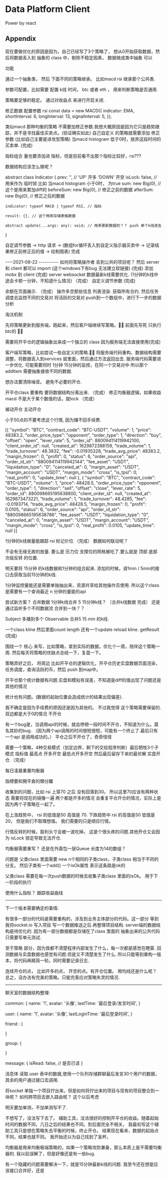 # Data Platform Client

Power by react

## Appendix

现在要做优化的原因是因为，自己已经写了3个策略了， 想从0开始获取数据，然后将数据丢入到 抽象的 class 中，剔除不稳定因素， 
数据做成类中抽象 可以

功能 

通过一个抽象类， 然后 下面不同的策略继承。 比如macd rsi 继承那个公共类.

参数可配置，比如需要 配置 k线 时间， btc 或者 eth ， 用来判断策略是否通用.

策略要足够的稳定。 通过对收益点 来进行开启关闭.


修正数据 配置参数
rsi 
const data = new MACD({
    indicator: EMA,
    shortInterval: 6,
    longInterval: 13,
    signalInterval: 5,
});


类似macd 那种均衡的策略 不需要加修正参数.我想大概原因是因为它只是趋势跟踪，并不是寻找最佳买卖点。(验证确实如此)
自己自定义 的策略就需要添加 修正参数 (比如自己主要是进攻型策略)
当macd histogram 低于0时，放弃这段时间的买卖单. (完成)


指标组合  量也要添加进 指标，但是目前看不出那个指标比较好，rsi???

数据结构应该怎么做呢？

abstract class Indicator
{
    <!-- map: new Map(), // 这个map [id, [open, close]] -->
    prev: '', // 'UP' 开多 'DOWN' 开空
    isLock: false,  // 用来作为 临时锁 比如 当macd histogram 小于0时， 为true
    sum: new Big(0), // 这个是用来累加diff的
    beforeSum: new Big(0), // 修正之前的数据
    afterSum: new Big(0), // 修正之后的数据

    indicator: typeof MACD | typeof RSI, // 指标

    result: {}, // 这个用来存储表格数据

    abstract update(...args: any): void; // 用来更新数据的？？ push 单个k线进去
}

自定调节参数 -> http 请求 -> (数组for循环丢入到自定义指示器买卖中 -> 记录结果修正前修正后的值 -> 绘制图表) 完成




----2021-08-22 ----------
如何将策略操作者 丢到公共的项目呢？ 然后 server 和 client 都可以 import (这个windows下有bug 无法建立软链接) (完成)
添加 mobx 到 client (完成)
server websocket 数据最新k线需要优化. (1分钟的k线中途会卡顿一分钟，不知道什么情况) （完成）
自定义调节参数 (完成)

余额在页面展示. （完成）
操作多空那些信息 列表渲染.
获取所有合约. 然后任务调度去监控不同的交易对 将活跃的交易对 push到一个数组中，进行下一步的数据分析

淘汰机制


先将策略更新到服务端，跑起来，然后客户端继续写策略。👌🏻
前面先写死 只执行btc的 👌🏻

需要将开平仓的逻辑抽象出来成一个独立的 class 因为服务端无法直接使用(完成)


客户端写策略，比如尝试一些自定义的策略.👌🏻
将服务端代码重构，数据结构需要调整，将数据丢入到services 层里面，然后通过方法返回出去.
服务端代码需要进一步优化. 可能需要同时 1分钟 15分钟的监控，在同一个交易对中 所以那个addItem 需要抽象接收不同的数据.

想办法要清除噪音。  避免不必要的开仓.

开平仓class 要重构 要将数据结构分离出来.  （完成）
修正均衡器逻辑，如果收益 macd 不是大于某个数值的话，就lock （完成）

被动开仓 主动开仓

小于50点的不要考虑这个行情, 因为赚不回手续费.

[{
	"symbol": "BTC",
	"contract_code": "BTC-USDT",
	"volume": 1,
	"price": 48383.2,
	"order_price_type": "opponent",
	"order_type": 1,
	"direction": "buy",
	"offset": "open",
	"lever_rate": 5,
	"order_id": 880094114119942100,
	"client_order_id": null,
	"created_at": 1629872388159,
	"trade_volume": 1,
	"trade_turnover": 48.3832,
	"fee": -0.01935328,
	"trade_avg_price": 48383.2,
	"margin_frozen": 0,
	"profit": 0,
	"status": 6,
	"order_source": "api",
	"order_id_str": "880094114119942144",
	"fee_asset": "USDT",
	"liquidation_type": "0",
	"canceled_at": 0,
	"margin_asset": "USDT",
	"margin_account": "USDT",
	"margin_mode": "cross",
	"is_tpsl": 0,
	"real_profit": 0,
	"update_time": null
}, {
	"symbol": "BTC",
	"contract_code": "BTC-USDT",
	"volume": 1,
	"price": 48428.5,
	"order_price_type": "opponent",
	"order_type": 1,
	"direction": "sell",
	"offset": "close",
	"lever_rate": 5,
	"order_id": 880098665195638800,
	"client_order_id": null,
	"created_at": 1629873473221,
	"trade_volume": 1,
	"trade_turnover": 48.4285,
	"fee": -0.0193714,
	"trade_avg_price": 48428.5,
	"margin_frozen": 0,
	"profit": 0.0105,
	"status": 6,
	"order_source": "api",
	"order_id_str": "880098665195638786",
	"fee_asset": "USDT",
	"liquidation_type": "0",
	"canceled_at": 0,
	"margin_asset": "USDT",
	"margin_account": "USDT",
	"margin_mode": "cross",
	"is_tpsl": 0,
	"real_profit": 0.0105,
	"update_time": null
}]

1分钟的k线做量能跟踪 rsi 标记价位 （完成）
数据如何联动呢？

不会有无缘无故的放量. 要么是 压力位 支撑位的网格被吃了.要么就是 顶部 底部 次级反转 的位置.

明天要将 15分钟 的k线数据和1分钟的组合起来. 添加的时候，调1min / 5min的接口去获取当前15分钟的k线.

1分钟监控量能还是需要单独抽出来，资源共享给其他操作员使用.
所以这个class是需要有一个查询最近 n 分钟的量能的api

尝试新方案？  合并数据 1分钟k线合并 5 15分钟k线？ （合并k线数据 完成）
还是通过监听多个不同数据流 合并到一块？？

Subject 多播到多个 Observable 合并5 15 min 的k线.

一个class kline 然后里面count  length 还有一个update  reload kline. getResult  (完成)

围绕一个 核心 来写，比如策略，拿到实际的数据，优化个一周，陪伴这个策略一周.
然后每天将策略的优缺点总结一下，复盘一下。

策略弄好之后， 将周边 比如开平仓的逻辑优化，开平仓历史实盘数据页面渲染，  任务调度，查询活跃的币，然后 push 到map中。

开平仓那个统计数据有问题.实盘和模拟有误差，不知道是diff的值出现了问题还是其他的情况

统计也有问题。(数据的起始位置会造成统计的结果出现偏差).

我不确定是因为手续费的原因还是因为其他的。 不过我觉得 这个策略需要保留的.
双边都是大于0的情况 不开仓  

有一个bug是，当调用api的时候，就会停顿一段时间不开仓，不知道为什么。莫名其妙的bug. （因为两个api调用的时间很短很短，可能有一个终止了.最后只有一个api 是调用成功的。）
平仓之后不开仓了，奇奇怪怪

需要一个策略，4种交易模式（划定边界，剩下的交给程序判断）最后牺牲3个子模式
指标值 最高点 开多开空  最低点开多开空  然后最后留存下来的最优解 实盘开仓.（完成）

每日凌晨重置均衡器

指標要和開平倉的類分離

收集到的问题，比如 rsi 上穿70 之后 没有回落到30。 所以这里70应该有两种状态 需要将现在的镜像一遍
两个都是开多的情况 会重复平仓开仓的情况，实际上是因为两个子策略在一起了。

在上涨趋势中， rsi 的低值是50 高值是 70. 下跌趋势中 rsi 的高值是50 低值是20， 但是我们不取理想值。
我们需要的只是顺应行情。

行情反转的时候，盈利头寸会被一波吃掉。 这是个很头疼的问题.其他开仓又会因为 isLock 锁定导致无法开仓.

均衡器需要重写？ 还是在外面包一层Queue 长度为14的数组？

问题是 
父类class 里面需要 new n个相同的子类class，子类class 相当于不同的分支。
然后子类有一个add()  一个isOk属性 表示这条路是ok的

父类class 需要在每一次push数据的时候去收集子类class 里面的isOk。
用于下一阶段的执行

使用什么指标？ 跟踪收益曲线  


-----------------------------------------------
下一个版本需要确定的事情:

有很多一部分的代码是需要重构的，涉及到业务主体部分的代码。这一部分 
等到我将socket.io 写入项目 写一个数据推送之后.再整理项目结构.
server端的数据结构是待优化的. 因为有一部分数据都是存储在了class 里面的
抽象出来的公共代码 只需要写单元测试.

至于策略 部分，因为我都不清楚程序内部发生了什么，每一次都是感觉在瞎蒙.
回测数据与实盘数据也感觉有问题.但是又不清楚发生了什么.
所以只能等到重构一版本，将代码再精简一轮。同时需要记录日志.


连续开仓的点， 比如开多的点， 开空的点。有开仓位置。 用均线还是什么呢？
总之，没办法有完美的策略。只能完善应对策略失灵的情况.


-----------------------------------------------

聊天室的数据结构整理:

common: {
	name: '1',
	avatar: '头像',
	lastTime: '最后登录/发言时间',
}

user: {
	name: '1',
	avatar: '头像',
	lastLoginTime: '最后登录时间',
}

friend : {

}

group: {

}

message: {
	isRead: false, // 是否已读
}

消息体 读取 user 表中的数据,使用一个队列存储群聊最后发言30个用户的数据，其余的用户通过接口去调用.



将socket 单独一个项目拧出来。但是如何将拧出来的项目与现有的项目整合到一块呢？
如何跨项目去嵌入路由呢？ 这个以后考虑




明天要加单测，不加单测写不了.

不想写了，没法写下去了。
辅助工具，没法很好的控制开平仓的收益。随着起始时间的数据不同，几日之后的结果也不同。到后面完全不相关。
我最初写这个辅助工具只是想在策略失去平衡的时候，终止开仓。
结果现在看来，数据的起始点不同，结果也就不同。
我开始还以为自己找到了圣杯。

均衡器是用来均衡极端策略的，如果一个策略攻防兼备，那么本质上是不需要均衡器的.
我以前误解了，但是好像还是有一些bug.

有一个隐藏的问题需要解决一下，就是15分钟最新k线的问题.
我至今还在想是应该接口合并好，还是